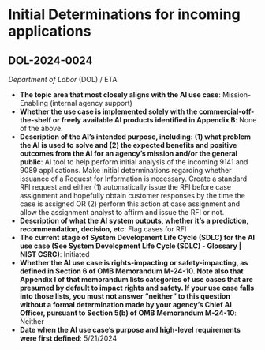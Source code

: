 # Initial Determinations for incoming applications
## DOL-2024-0024
_Department of Labor_ (DOL) / ETA


+ **The topic area that most closely aligns with the AI use case**: Mission-Enabling (internal agency support)
+ **Whether the use case is implemented solely with the commercial-off-the-shelf or freely available AI products identified in Appendix B**: None of the above.
+ **Description of the AI’s intended purpose, including: (1) what problem the AI is used to solve and (2) the expected benefits and positive outcomes from the AI for an agency’s mission and/or the general public**: AI tool to help perform initial analysis of the incoming 9141 and 9089 applications. Make initial determinations regarding whether issuance of a Request for Information is necessary. Create a standard RFI request and either (1) automatically issue the RFI before case assignment and hopefully obtain customer responses by the time the case is assigned OR (2) perform this action at case assignment and allow the assignment analyst to affirm and issue the RFI or not.
+ **Description of what the AI system outputs, whether it’s a prediction, recommendation, decision, etc**: Flag cases for RFI
+ **The current stage of System Development Life Cycle (SDLC) for the AI use case (See System Development Life Cycle (SDLC) - Glossary | NIST CSRC)**: Initiated
+ **Whether the AI use case is rights-impacting or safety-impacting, as defined in Section 6 of OMB Memorandum M-24-10. Note also that Appendix I of that memorandum lists categories of use cases that are presumed by default to impact rights and safety. If your use case falls into those lists, you must not answer “neither” to this question without a formal determination made by your agency’s Chief AI Officer, pursuant to Section 5(b) of OMB Memorandum M-24-10**: Neither
+ **Date when the AI use case’s purpose and high-level requirements were first defined**: 5/21/2024